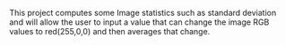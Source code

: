 This project computes some Image statistics such as standard deviation and will allow the user to input a value that can change the image
RGB values to red(255,0,0) and then averages that change. 
